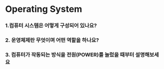 # Operating System 

### 1.컴퓨터 시스템은 어떻게 구성되어 있나요?

### 2. 운영체제란 무엇이며 어떤 역할을 하나요?

### 3. 컴퓨터가 작동되는 방식을 전원(POWER)를 눌렀을 때부터 설명해보세요
